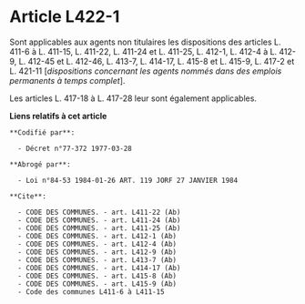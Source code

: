 # Article L422-1

Sont applicables aux agents non titulaires les dispositions des articles L. 411-6 à L. 411-15, L. 411-22, L. 411-24 et L.
411-25, L. 412-1, L. 412-4 à L. 412-9, L. 412-45 et L. 412-46, L. 413-7, L. 414-17, L. 415-8 et L. 415-9, L. 417-2 et L.
421-11 [*dispositions concernant les agents nommés dans des emplois permanents à temps complet*].

Les articles L. 417-18 à L. 417-28 leur sont également applicables.

**Liens relatifs à cet article**

	**Codifié par**:

	  - Décret n°77-372 1977-03-28

	**Abrogé par**:

	  - Loi n°84-53 1984-01-26 ART. 119 JORF 27 JANVIER 1984

	**Cite**:

	  - CODE DES COMMUNES. - art. L411-22 (Ab)
	  - CODE DES COMMUNES. - art. L411-24 (Ab)
	  - CODE DES COMMUNES. - art. L411-25 (Ab)
	  - CODE DES COMMUNES. - art. L412-1 (Ab)
	  - CODE DES COMMUNES. - art. L412-4 (Ab)
	  - CODE DES COMMUNES. - art. L412-9 (Ab)
	  - CODE DES COMMUNES. - art. L413-7 (Ab)
	  - CODE DES COMMUNES. - art. L414-17 (Ab)
	  - CODE DES COMMUNES. - art. L415-8 (Ab)
	  - CODE DES COMMUNES. - art. L415-9 (Ab)
	  - Code des communes L411-6 à L411-15
